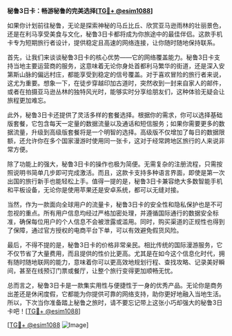 **秘鲁3日卡：畅游秘鲁的完美选择[[TG💪+ @esim1088](https://t.me/s/esim1088)]**

如果你计划前往秘鲁，无论是探索神秘的马丘比丘、欣赏亚马逊雨林的壮丽景色，还是在利马享受美食与文化，秘鲁3日卡都将成为你旅途中的最佳伴侣。这款手机卡专为短期旅行者设计，提供稳定且高速的网络连接，让你随时随地保持联系。

首先，让我们来谈谈秘鲁3日卡的核心优势——它的网络覆盖能力。秘鲁3日卡支持当地主要运营商的服务，这意味着无论你身处首都利马繁华的街道，还是深入安第斯山脉的偏远村庄，都能享受到稳定的信号覆盖。对于喜欢冒险的旅行者来说，这尤为重要。想象一下，在徒步穿越印加古道时，突然收到一封来自家人的邮件，或者在拍摄亚马逊丛林的独特风光时，能够实时分享给朋友们，这种体验无疑会让旅程更加难忘。

此外，秘鲁3日卡还提供了灵活多样的套餐选择。根据你的需求，你可以选择基础版套餐，它包含每天一定量的数据流量以及通话和短信服务；如果你需要更多的数据流量，升级到高级版套餐将是一个明智的选择。高级版不仅增加了每日的数据限额，还允许你在多个国家漫游时使用同一张卡，这对于经常跨地区旅行的人来说非常方便。

除了功能上的强大，秘鲁3日卡的操作也极为简便。无需复杂的注册流程，只需按照说明书简单几步即可完成激活。而且，这款卡支持多种语言界面，即使是第一次出国的旅行新手也能轻松上手。值得一提的是，秘鲁3日卡兼容绝大多数智能手机和平板设备，无论你是使用苹果还是安卓系统，都可以无缝对接。

当然，作为一款面向全球用户的流量卡，秘鲁3日卡的安全性和隐私保护也是不可忽视的重点。所有用户信息均经过严格加密处理，并遵循国际通行的数据安全标准，确保每位用户的个人信息不会被泄露或滥用。同时，购买渠道的正规性也得到了保障，通过官方授权的电商平台下单，可以有效避免假货风险。

最后，不得不提的是，秘鲁3日卡的价格非常亲民。相比传统的国际漫游服务，它不仅节省了大量费用，而且提供的性价比更高。尤其是在如今这个信息化时代，拥有随时随地联网的能力，意味着你可以更高效地规划行程、查找攻略、记录美好瞬间，甚至在线预订门票或餐厅，让整个旅行变得更加顺畅无忧。

总而言之，秘鲁3日卡是一款集实用性与便捷性于一身的优秀产品。无论你是商务出差还是休闲度假，它都能为你提供可靠的网络支持，助你更好地融入当地生活。所以，下次当你准备踏上秘鲁之旅时，请不要忘记带上这张小巧却强大的秘鲁3日卡吧！[[TG💪+ @esim1088](https://t.me/s/esim1088)]

[[TG💪+ @esim1088](https://t.me/s/esim1088) ![Image](https://i.postimg.cc/4NQfJmqS/Snipaste-2025-05-13-00-14-12.png)]